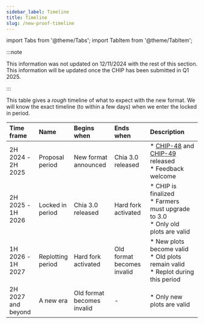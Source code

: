 ```yaml
---
sidebar_label: Timeline
title: Timeline
slug: /new-proof-timeline
---
```


import Tabs from '@theme/Tabs';
import TabItem from '@theme/TabItem';

:::note

This information was not updated on 12/11/2024 with the rest of this section.
This information will be updated once the CHIP has been submitted in Q1 2025.

:::

This table gives a _rough_ timeline of what to expect with the new format. We will know the exact timeline (to within a few days) when we enter the locked in period.

| Time frame               | Name                    | Begins when                      | Ends when                        | Description                                                                                                                                                   |
| :----------------------- | :---------------------- | :------------------------------- | :------------------------------- | :------------------------------------------------------------------------------------------------------------------------------------------------------------ |
| 2H 2024 - <br/> 2H 2025  | Proposal <br/> period   | New format <br/> announced       | Chia 3.0 <br/> released          | \* [CHIP-48](https://github.com/Chia-Network/chips/pull/160) and [CHIP-49](https://github.com/Chia-Network/chips/pull/161) released <br/> \* Feedback welcome |
| 2H 2025 - <br/> 1H 2026  | Locked in <br/> period  | Chia 3.0 <br/> released          | Hard fork <br/> activated        | \* CHIP is finalized <br/> \* Farmers must upgrade to 3.0 <br/> \* Only old plots are valid                                                                   |
| 1H 2026 - <br/> 1H 2027  | Replotting <br/> period | Hard fork <br/> activated        | Old format <br/> becomes invalid | \* New plots become valid <br/> \* Old plots remain valid <br/> \* Replot during this period                                                                  |
| 2H 2027 <br/> and beyond | A new era               | Old format <br/> becomes invalid | -                                | \* Only new plots are valid                                                                                                                                   |
